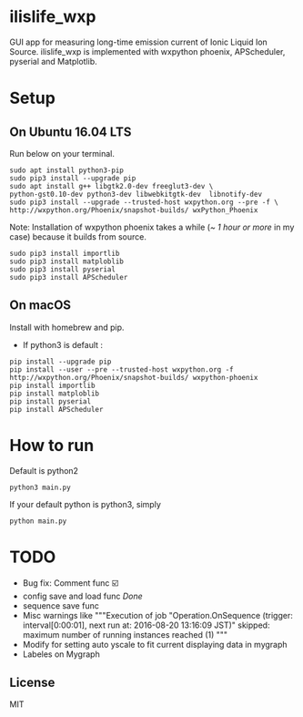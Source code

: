 # ilislife_wxp
GUI app for measuring long-time emission current of Ionic Liquid Ion Source.
ilislife_wxp is implemented with wxpython phoenix, APScheduler, pyserial and Matplotlib.


# Setup
## On Ubuntu 16.04 LTS
Run below on your terminal.
```
sudo apt install python3-pip
sudo pip3 install --upgrade pip
sudo apt install g++ libgtk2.0-dev freeglut3-dev \
python-gst0.10-dev python3-dev libwebkitgtk-dev  libnotify-dev
sudo pip3 install --upgrade --trusted-host wxpython.org --pre -f \
http://wxpython.org/Phoenix/snapshot-builds/ wxPython_Phoenix
```
Note: Installation of wxpython phoenix takes a while (_~ 1 hour or more_ in my case) because it builds from source.
```
sudo pip3 install importlib
sudo pip3 install matploblib
sudo pip3 install pyserial
sudo pip3 install APScheduler
```

## On macOS
Install with homebrew and pip.

* If python3 is default :
```
pip install --upgrade pip
pip install --user --pre --trusted-host wxpython.org -f http://wxpython.org/Phoenix/snapshot-builds/ wxpython-phoenix
pip install importlib
pip install matploblib
pip install pyserial
pip install APScheduler
```

# How to run
Default is python2
```
python3 main.py
```
If your default python is python3, simply
```
python main.py
```

# TODO
* Bug fix: Comment func :ballot_box_with_check:
* config save and load func    _Done_
* sequence save func
* Misc warnings like """Execution of job "Operation.OnSequence (trigger: interval[0:00:01], next run at: 2016-08-20 13:16:09 JST)" skipped: maximum number of running instances reached (1)
"""
* Modify for setting auto yscale to fit current displaying data in mygraph
* Labeles on Mygraph


## License
MIT

